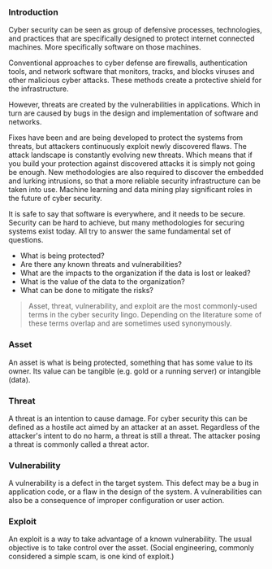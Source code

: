 ### Introduction

Cyber security can be seen as group of defensive processes, technologies, and practices that are specifically designed to protect internet connected machines. More specifically software on those machines.

Conventional approaches to cyber defense are firewalls, authentication tools, and network software that monitors, tracks, and blocks viruses and other malicious cyber attacks. These methods create a protective shield for the infrastructure.

However, threats are created by the vulnerabilities in applications. Which in turn are caused by bugs in the design and implementation of software and networks.

Fixes have been and are being developed to protect the systems from threats, but attackers continuously exploit newly discovered flaws. The attack landscape is constantly evolving new threats. Which means that if you build your protection against discovered attacks it is simply not going be enough. New methodologies are also required to discover the embedded and lurking intrusions, so that a more reliable security infrastructure can be taken into use. Machine learning and data mining play significant roles in the future of cyber security.

It is safe to say that software is everywhere, and it needs to be secure. Security can be hard to achieve, but many methodologies for securing systems exist today. All try to answer the same fundamental set of questions.

- What is being protected?
- Are there any known threats and vulnerabilities?
- What are the impacts to the organization if the data is lost or leaked?
- What is the value of the data to the organization?
- What can be done to mitigate the risks?
  
> Asset, threat, vulnerability, and exploit are the most commonly-used terms in the cyber security lingo. Depending on the literature some of these terms overlap and are sometimes used synonymously.

### Asset
An asset is what is being protected, something that has some value to its owner. Its value can be tangible (e.g. gold or a running server) or intangible (data).

### Threat
A threat is an intention to cause damage. For cyber security this can be defined as a hostile act aimed by an attacker at an asset. Regardless of the attacker's intent to do no harm, a threat is still a threat. The attacker posing a threat is commonly called a threat actor.

### Vulnerability
A vulnerability is a defect in the target system. This defect may be a bug in application code, or a flaw in the design of the system. A vulnerabilities can also be a consequence of improper configuration or user action.

### Exploit
An exploit is a way to take advantage of a known vulnerability. The usual objective is to take control over the asset. (Social engineering, commonly considered a simple scam, is one kind of exploit.)
